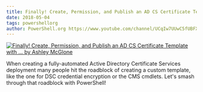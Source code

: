 ```yaml
---
title: Finally! Create, Permission, and Publish an AD CS Certificate Template with ... by Ashley McGlone
date: 2018-05-04
tags: powershellorg
author: PowerShell.org https://www.youtube.com/channel/UCqIw7UUwC5fUBFXYX68aMrQ
---
```


[![Finally! Create, Permission, and Publish an AD CS Certificate Template with ... by Ashley McGlone](https://i2.ytimg.com/vi/1qWF44Plbrk/hqdefault.jpg "Finally! Create, Permission, and Publish an AD CS Certificate Template with ... by Ashley McGlone")](https://www.youtube.com/watch?v=1qWF44Plbrk)

When creating a fully-automated Active Directory Certificate Services deployment many people hit the roadblock of creating a custom template, like the one for DSC credential encryption or the CMS cmdlets. Let's smash through that roadblock with PowerShell!
